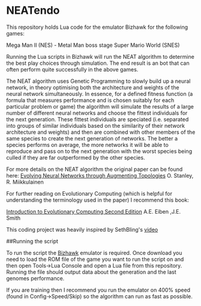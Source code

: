 # NEATendo

This repository holds Lua code for the emulator Bizhawk for the following games:

Mega Man II (NES) - Metal Man boss stage
Super Mario World (SNES)

Running the Lua scripts in Bizhawk will run the NEAT algorithm to determine the
best play choices through simulation. The end result is an bot that can often
perform quite successfully in the above games.

The NEAT algorithm uses Genetic Programming to slowly build up a neural network,
in theory optimising both the architecture and weights of the neural network
simultaneously. In essence, for a defined fitness function (a formula that
measures performance and is chosen suitably for each particular problem or game)
the algorithm will simulate the results of a large number of different neural
networks and choose the fittest individuals for the next generation. These
fittest individuals are speciated (i.e. separated into groups of similar
individuals based on the similarity of their network architecture and weights)
and then are combined with other members of the same species to create the next
generation of networks. The better a species performs on average, the more
networks it will be able to reproduce and pass on to the next generation with
the worst species being culled if they are far outperformed by the other
species.

For more details on the NEAT algorithm the original paper can be found here:
[Evolving Neural Networks through Augmenting Topologies](http://nn.cs.utexas.edu/downloads/papers/stanley.ec02.pdf)
O. Stanley, R. Miikkulainen

For further reading on Evolutionary Computing (which is helpful for
understanding the terminology used in the paper) I recommend this book:

[Introduction to Evolutionary Computing Second Edition](http://cslt.riit.tsinghua.edu.cn/mediawiki/images/e/e8/Introduction_to_Evolutionary_Computing.pdf)
A.E. Eiben ,J.E. Smith

This coding project was heavily inspired by SethBling's [video](https://www.youtube.com/watch?v=qv6UVOQ0F44)



##Running the script

To run the script the [Bizhawk](http://tasvideos.org/BizHawk.html) emulator is
required. Once download you need to load the ROM file of the game you want
to run the script on and then open Tools->Lua Console and open a Lua file
from this repository. Running the file should output data about the generation
and the last genomes performance.

If you are training then I recommend you run the emulator on 400% speed (found
in Config->Speed/Skip) so the algorithm can run as fast as possible.
